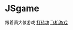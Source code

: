 # JSgame
跟着萧大做游戏
[打砖块](https://tensshinet.github.io/JSgame/block_breaker/index.html)
[飞机游戏](https://tensshinet.github.io/JSgame/plane/index.html)
